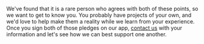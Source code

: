 
We've found that it is a rare person who agrees with both of these points, so we want to get to know you. You probably have projects of your own, and we'd love to help make them a reality while we learn from your experience. Once you sign both of those pledges on our app, <a href="mailto:info@livesofgifts.org">contact us</a> with your information and let's see how we can best support one another.
